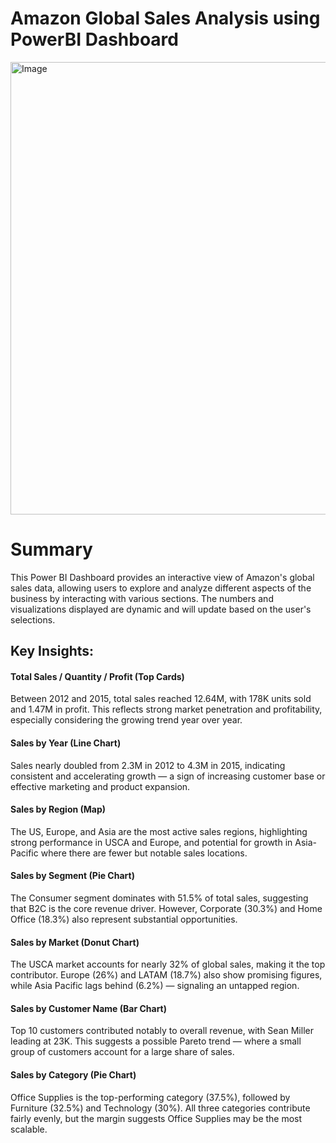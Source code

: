 # Amazon Global Sales Analysis using PowerBI Dashboard

<img width="1307" height="724" alt="Image" src="https://github.com/user-attachments/assets/d1f1ed2d-e5b4-45c2-ab6c-37448ab94b5d" />

# Summary

This Power BI Dashboard provides an interactive view of Amazon's global sales data, allowing users to explore and analyze different aspects of the business by interacting with various sections. The numbers and visualizations displayed are dynamic and will update based on the user's selections.

## Key Insights:

#### Total Sales / Quantity / Profit (Top Cards)
Between 2012 and 2015, total sales reached 12.64M, with 178K units sold and 1.47M in profit. This reflects strong market penetration and profitability, especially considering the growing trend year over year.

#### Sales by Year (Line Chart)
Sales nearly doubled from 2.3M in 2012 to 4.3M in 2015, indicating consistent and accelerating growth — a sign of increasing customer base or effective marketing and product expansion.

#### Sales by Region (Map)
The US, Europe, and Asia are the most active sales regions, highlighting strong performance in USCA and Europe, and potential for growth in Asia-Pacific where there are fewer but notable sales locations.

#### Sales by Segment (Pie Chart)
The Consumer segment dominates with 51.5% of total sales, suggesting that B2C is the core revenue driver. However, Corporate (30.3%) and Home Office (18.3%) also represent substantial opportunities.

#### Sales by Market (Donut Chart)
The USCA market accounts for nearly 32% of global sales, making it the top contributor. Europe (26%) and LATAM (18.7%) also show promising figures, while Asia Pacific lags behind (6.2%) — signaling an untapped region.

#### Sales by Customer Name (Bar Chart)
Top 10 customers contributed notably to overall revenue, with Sean Miller leading at 23K. This suggests a possible Pareto trend — where a small group of customers account for a large share of sales.

#### Sales by Category (Pie Chart)
Office Supplies is the top-performing category (37.5%), followed by Furniture (32.5%) and Technology (30%). All three categories contribute fairly evenly, but the margin suggests Office Supplies may be the most scalable.
